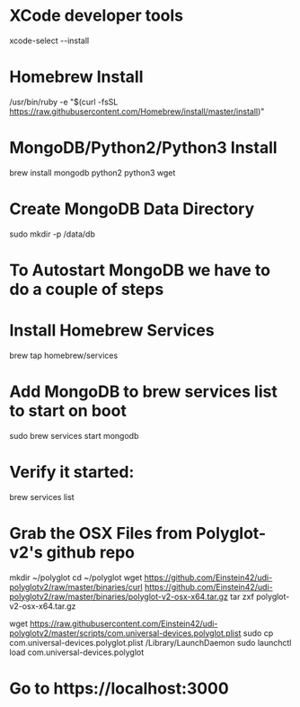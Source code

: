 # XCode developer tools
xcode-select --install

# Homebrew Install
/usr/bin/ruby -e "$(curl -fsSL https://raw.githubusercontent.com/Homebrew/install/master/install)"

# MongoDB/Python2/Python3 Install
brew install mongodb python2 python3 wget

# Create MongoDB Data Directory
sudo mkdir -p /data/db

# To Autostart MongoDB we have to do a couple of steps
# Install Homebrew Services
brew tap homebrew/services

# Add MongoDB to brew services list to start on boot
sudo brew services start mongodb

# Verify it started:
brew services list

# Grab the OSX Files from Polyglot-v2's github repo
mkdir ~/polyglot
cd ~/polyglot
wget https://github.com/Einstein42/udi-polyglotv2/raw/master/binaries/curl https://github.com/Einstein42/udi-polyglotv2/raw/master/binaries/polyglot-v2-osx-x64.tar.gz
tar zxf polyglot-v2-osx-x64.tar.gz

wget https://raw.githubusercontent.com/Einstein42/udi-polyglotv2/master/scripts/com.universal-devices.polyglot.plist
sudo cp com.universal-devices.polyglot.plist /Library/LaunchDaemon
sudo launchctl load com.universal-devices.polyglot

# Go to https://localhost:3000
